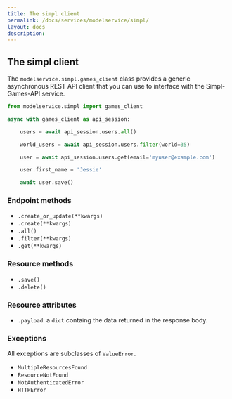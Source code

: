 ```yaml
---
title: The simpl client
permalink: /docs/services/modelservice/simpl/
layout: docs
description:
---
```


## The simpl client

The `modelservice.simpl.games_client` class provides a generic asynchronous REST API client that you can use to
interface with the Simpl-Games-API service.


```python
from modelservice.simpl import games_client

async with games_client as api_session:

    users = await api_session.users.all()

    world_users = await api_session.users.filter(world=35)

    user = await api_session.users.get(email='myuser@example.com')

    user.first_name = 'Jessie'

    await user.save()
```

### Endpoint methods

* `.create_or_update(**kwargs)`
* `.create(**kwargs)`
* `.all()`
* `.filter(**kwargs)`
* `.get(**kwargs)`

### Resource methods

* `.save()`
* `.delete()`

### Resource attributes

* `.payload`: a `dict` containg the data returned in the response body.


### Exceptions

All exceptions are subclasses of `ValueError`.

* `MultipleResourcesFound`
* `ResourceNotFound`
* `NotAuthenticatedError`
* `HTTPError`
